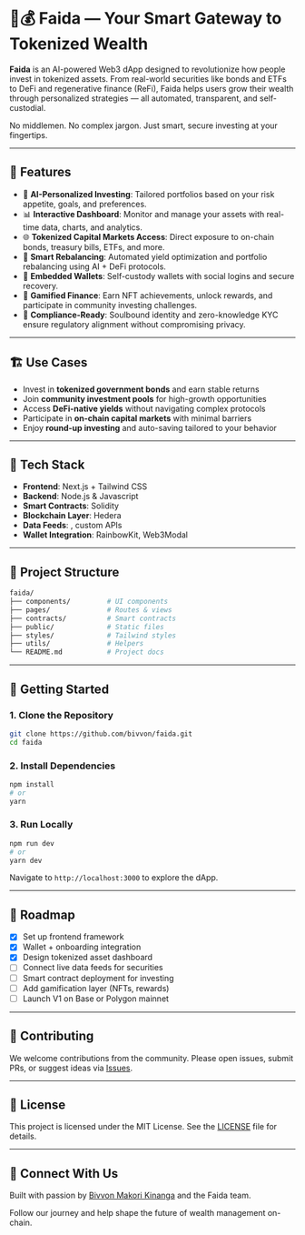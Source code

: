 # 🧠💰 Faida — Your Smart Gateway to Tokenized Wealth

**Faida** is an AI-powered Web3 dApp designed to revolutionize how people invest in tokenized assets. From real-world securities like bonds and ETFs to DeFi and regenerative finance (ReFi), Faida helps users grow their wealth through personalized strategies — all automated, transparent, and self-custodial.

No middlemen. No complex jargon. Just smart, secure investing at your fingertips.

---

## 🚀 Features

- 🌟 **AI-Personalized Investing**: Tailored portfolios based on your risk appetite, goals, and preferences.
- 📊 **Interactive Dashboard**: Monitor and manage your assets with real-time data, charts, and analytics.
- 🌐 **Tokenized Capital Markets Access**: Direct exposure to on-chain bonds, treasury bills, ETFs, and more.
- 🔄 **Smart Rebalancing**: Automated yield optimization and portfolio rebalancing using AI + DeFi protocols.
- 🔐 **Embedded Wallets**: Self-custody wallets with social logins and secure recovery.
- 🎉 **Gamified Finance**: Earn NFT achievements, unlock rewards, and participate in community investing challenges.
- 📜 **Compliance-Ready**: Soulbound identity and zero-knowledge KYC ensure regulatory alignment without compromising privacy.

---

## 🏗️ Use Cases

- Invest in **tokenized government bonds** and earn stable returns
- Join **community investment pools** for high-growth opportunities
- Access **DeFi-native yields** without navigating complex protocols
- Participate in **on-chain capital markets** with minimal barriers
- Enjoy **round-up investing** and auto-saving tailored to your behavior

---

## 🔧 Tech Stack

- **Frontend**: Next.js + Tailwind CSS
- **Backend**: Node.js & Javascript 
- **Smart Contracts**: Solidity 
- **Blockchain Layer**: Hedera
- **Data Feeds**: , custom APIs
- **Wallet Integration**: RainbowKit, Web3Modal

---

## 📁 Project Structure

```bash
faida/
├── components/         # UI components
├── pages/              # Routes & views
├── contracts/          # Smart contracts
├── public/             # Static files
├── styles/             # Tailwind styles
├── utils/              # Helpers
└── README.md           # Project docs
```

---

## 🚧 Getting Started

### 1. Clone the Repository

```bash
git clone https://github.com/bivvon/faida.git
cd faida
```

### 2. Install Dependencies

```bash
npm install
# or
yarn
```

### 3. Run Locally

```bash
npm run dev
# or
yarn dev
```

Navigate to `http://localhost:3000` to explore the dApp.

---

## 🚀 Roadmap

- [x] Set up frontend framework
- [x] Wallet + onboarding integration
- [x] Design tokenized asset dashboard
- [ ] Connect live data feeds for securities
- [ ] Smart contract deployment for investing
- [ ] Add gamification layer (NFTs, rewards)
- [ ] Launch V1 on Base or Polygon mainnet

---

## 🤝 Contributing

We welcome contributions from the community. Please open issues, submit PRs, or suggest ideas via [Issues](https://github.com/yourusername/faida/issues).

---

## 📄 License

This project is licensed under the MIT License. See the [LICENSE](./LICENSE) file for details.

---

## 📎 Connect With Us

Built with passion by [Bivvon Makori Kinanga](mailto:mrbivvon@gmail.com) and the Faida team.

Follow our journey and help shape the future of wealth management on-chain.

